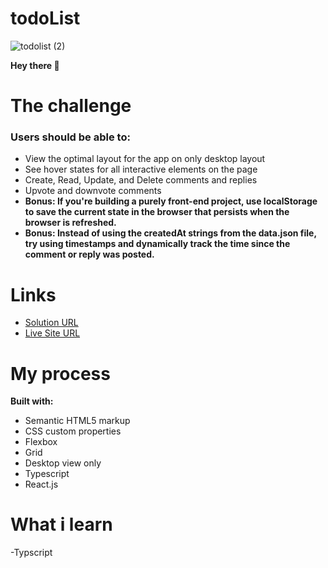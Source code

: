 # todoList

![todolist (2)](https://github.com/tdmoree/todoList/assets/127156119/01a83c07-5cca-4437-8365-a10a70234350)

**Hey there :wave:**


# The challenge
### Users should be able to:

  - View the optimal layout for the app on only desktop layout
  - See hover states for all interactive elements on the page
  - Create, Read, Update, and Delete comments and replies
  - Upvote and downvote comments
  - **Bonus: If you're building a purely front-end project, use localStorage to save the current state in the browser that persists when the browser is refreshed.**
  - **Bonus: Instead of using the **createdAt** strings from the **data.json** file, try using timestamps and dynamically track the time since the comment or reply was posted.**

# Links
- [Solution URL]( https://github.com/tdmoree/todoList.git)
- [Live Site URL]( todo-list-tdmoree.vercel.app)

 # My process
 **Built with:**

   - Semantic HTML5 markup
   - CSS custom properties
   - Flexbox
   - Grid
   - Desktop view only
   - Typescript
   - React.js

 # What i learn 
-Typscript    
